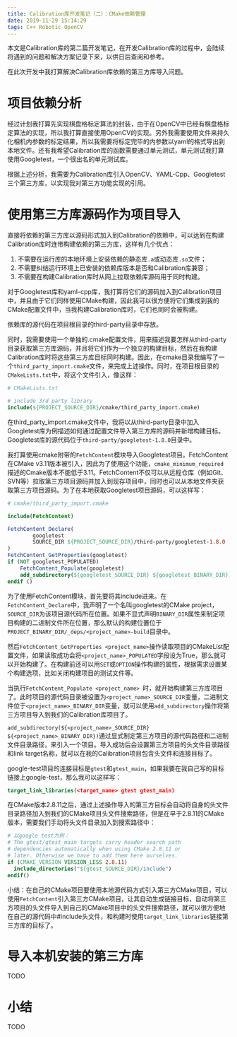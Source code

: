 ```yaml
---
title: Calibration库开发笔记（二）：CMake依赖管理
date: 2019-11-29 15:14:29
tags: C++ Robotic OpenCV
---
```


本文是Calibration库的第二篇开发笔记，在开发Calibration库的过程中，会陆续将遇到的问题和解决方案记录下来，以供日后查阅和参考。

在此次开发中我打算解决Calibration库依赖的第三方库导入问题。

<!-- more -->

# 项目依赖分析

经过计划我打算先实现棋盘格标定算法的封装，由于在OpenCV中已经有棋盘格标定算法的实现，所以我打算直接使用OpenCV的实现。另外我需要使用文件来持久化相机内参数的标定结果，所以我需要将标定完毕的内参数以yaml的格式导出到本地文件。还有我希望Calibration库的函数需要通过单元测试，单元测试我打算使用Googletest，一个很出名的单元测试库。

根据上述分析，我需要为Calibration库引入OpenCV、YAML-Cpp、Googletest三个第三方库，以实现我对第三方功能实现的引用。

# 使用第三方库源码作为项目导入

直接将依赖的第三方库以源码形式加入到Calibration的依赖中，可以达到在构建Calibration库时连带构建依赖的第三方库，这样有几个优点：

1. 不需要在运行库的本地环境上安装依赖的静态库`.a`或动态库`.so`文件；
2. 不需要纠结运行环境上已安装的依赖库版本是否和Calibration库兼容；
3. 不需要在构建Calibration库时从网上拉取依赖库源码用于同时构建。

对于Googletest库和yaml-cpp库，我打算将它们的源码加入到Calibration项目中，并且由于它们同样使用CMake构建，因此我可以很方便将它们集成到我的CMake配置文件中，当我构建Calibration库时，它们也同时会被构建。

依赖库的源代码在项目根目录的third-party目录中存放。

同时，我需要使用一个单独的.cmake配置文件，用来描述我要怎样从third-party目录获取第三方库源码，并且将它们作为一个独立的构建目标，然后在我构建Calibration库时将这些第三方库目标同时构建。因此，在cmake目录我编写了一个`third_party_import.cmake`文件，来完成上述操作。同时，在项目根目录的`CMakeLists.txt`中，将这个文件引入，像这样：

```cmake
# CMakeLists.txt

# include 3rd party library
include(${PROJECT_SOURCE_DIR}/cmake/third_party_import.cmake)
```

在third_party_import.cmake文件中，我将以从third-party目录中加入Googletest库为例描述如何通过配置文件导入第三方库的源码并新增构建目标。Googletest库的源代码位于`third-party/googletest-1.8.0`目录中。

我打算使用cmake附带的`FetchContent`模块导入Googletest项目。FetchContent在CMake  v3.11版本被引入，因此为了使用这个功能，`cmake_minimum_required`描述的Cmake版本不能低于3.11。FetchContent不仅可以从远程仓库（例如Git、SVN等）拉取第三方项目源码并加入到现存项目中，同时也可以从本地文件夹获取第三方项目源码。为了在本地获取Googletest项目源码，可以这样写：

```cmake
# cmake/third_party_import.cmake

include(FetchContent)

FetchContent_Declare(
        googletest
        SOURCE_DIR ${PROJECT_SOURCE_DIR}/third-party/googletest-1.8.0
)
FetchContent_GetProperties(googletest)
if (NOT googletest_POPULATED)
    FetchContent_Populate(googletest)
    add_subdirectory(${googletest_SOURCE_DIR} ${googletest_BINARY_DIR})
endif ()
```

为了使用FetchContent模块，首先要将其include进来。在`FetchContent_Declare`中，我声明了一个名叫googletest的CMake project，`SOURCE_DIR`为该项目源代码所在位置。如果不显式声明`BINARY_DIR`属性来制定项目构建的二进制文件所在位置，那么默认的构建位置位于`PROJECT_BINARY_DIR/_deps/<project_name>-build`目录中。

然后`FetchContent_GetProperties <project_name>`操作读取项目的CMakeList配置文件，如果读取成功会将`<project_name>_POPULATED`字段设为True，那么就可以开始构建了。在构建前还可以用`SET`或`OPTION`操作构建的属性，根据需求设置某个构建选项，比如关闭构建项目的测试文件等。

当执行`FetchContent_Populate <project_name> `时，就开始构建第三方库项目了。此时项目的源代码目录被设置为`<project_name>_SOURCE_DIR`变量，二进制文件位于`<project_name>_BINARY_DIR`变量，就可以使用`add_subdirectory`操作将第三方项目导入到我们的Calibration库项目了。

`add_subdirectory(${<project_name>_SOURCE_DIR} ${<project_name>_BINARY_DIR})`通过显式制定第三方项目的源代码路径和二进制文件目录路径，来引入一个项目。导入成功后会设置第三方项目的头文件目录路径和link target名称，就可以在我的Calibration项目包含头文件和连接目标了。

google-test项目的连接目标是`gtest`和`gtest_main`，如果我要在我自己写的目标链接上google-test，那么我可以这样写：

```cmake
target_link_libraries(<target_name> gtest gtest_main)
```

在CMake版本2.8.11之后，通过上述操作导入的第三方目标会自动将自身的头文件目录路径加入到我们的CMake项目头文件搜索路径，但是在早于2.8.11的CMake版本，需要我们手动将头文件目录加入到搜索路径中：

```cmake
# 以google test为例：
# The gtest/gtest_main targets carry header search path
# dependencies automatically when using CMake 2.8.11 or
# later. Otherwise we have to add them here ourselves.
if (CMAKE_VERSION VERSION_LESS 2.8.11)
  include_directories("${gtest_SOURCE_DIR}/include")
endif()
```

小结：在自己的CMake项目要使用本地源代码方式引入第三方CMake项目，可以使用`FetchContent`引入第三方CMake项目，让其自动生成链接目标，自动将第三方项目的头文件导入到自己的CMake项目中的头文件搜索路径，就可以很方便地在自己的源代码中#include头文件，和构建时使用`target_link_libraries`链接第三方库的目标了。

# 导入本机安装的第三方库

TODO

# 小结

TODO